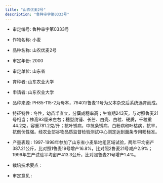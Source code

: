 ```yaml
---
title: "山农优麦2号"
description: "鲁种审字第0333号"
---
```

* 审定编号:  鲁种审字第0333号

*  作物名称:  小麦

*  品种名称:  山农优麦2号

*  审定年份:  2000

*  审定单位:  山东省

* 育种者:  山东农业大学

*  申请者:  山东农业大学

*  品种来源:  PH85-115-2为母本，79401/鲁麦11号为父本杂交后系统选育而成。

*  特征特性 : 
冬性，幼苗半直立，分蘖成穗率高；生育期243天，与对照鲁麦21号相当；株高93厘米左右；穗型纺锤、长芒、白壳、白粒、硬质，千粒重44.2克，容重781.2克/升；抗叶锈病，中抗条锈病、白粉病和叶枯病，抗旱，抗倒伏性强。经农业部谷物品质监督检验测试中心测定达到面条专用粉标准。
 
*  产量表现 : 
1997-1998年参加了山东省小麦旱地组区域试验，两年平均亩产387.21公斤，比对照1鲁麦19号增产16.8%，比对照2鲁麦21号减产2.9%；1999年生产试验平均亩产413.3公斤，比对照鲁麦21号增产1.4%。

*  栽培技术要点 : 


*  审定意见 : 

